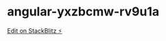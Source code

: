 # angular-yxzbcmw-rv9u1a

[Edit on StackBlitz ⚡️](https://stackblitz.com/edit/angular-yxzbcmw-rv9u1a)